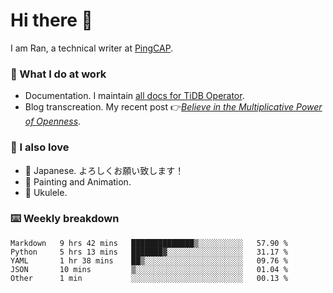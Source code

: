 # Hi there 👋

I am Ran, a technical writer at [PingCAP](https://pingcap.com/).

### 📝 What I do at work

- Documentation. I maintain [all docs for TiDB Operator](https://github.com/pingcap/docs-tidb-operator).
- Blog transcreation. My recent post 👉[*Believe in the Multiplicative Power of Openness*](https://pingcap.com/blog/believe-in-the-multiplicative-power-of-openness-open-source-community).

### 🤠 I also love

- 💬 Japanese. よろしくお願い致します！ 
- 🎨 Painting and Animation. 
- 🎸 Ukulele.

### ⌨️ Weekly breakdown

<!--START_SECTION:waka-->
```text
Markdown   9 hrs 42 mins   ██████████████▒░░░░░░░░░░   57.90 % 
Python     5 hrs 13 mins   ███████▓░░░░░░░░░░░░░░░░░   31.17 % 
YAML       1 hr 38 mins    ██▒░░░░░░░░░░░░░░░░░░░░░░   09.76 % 
JSON       10 mins         ▒░░░░░░░░░░░░░░░░░░░░░░░░   01.04 % 
Other      1 min           ░░░░░░░░░░░░░░░░░░░░░░░░░   00.13 % 
```
<!--END_SECTION:waka-->

